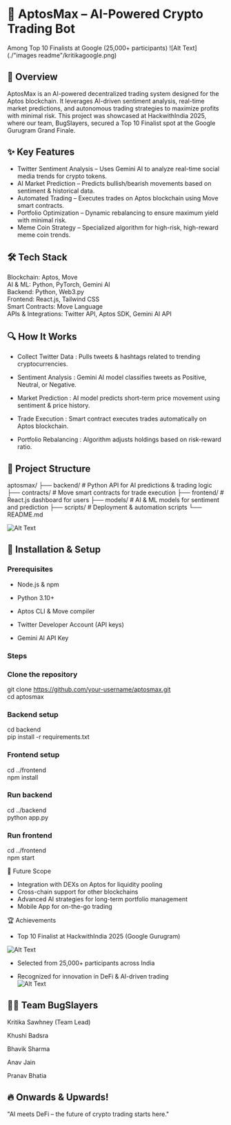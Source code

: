 # 🚀 AptosMax – AI-Powered Crypto Trading Bot
Among Top 10 Finalists at Google (25,000+ participants)
![Alt Text](./"images readme"/kritikagoogle.png)


## 📌 Overview
AptosMax is an AI-powered decentralized trading system designed for the Aptos blockchain. It leverages AI-driven sentiment analysis, real-time market predictions, and autonomous trading strategies to maximize profits with minimal risk.
This project was showcased at HackwithIndia 2025, where our team, BugSlayers, secured a Top 10 Finalist spot at the Google Gurugram Grand Finale.

## ✨ Key Features

- Twitter Sentiment Analysis – Uses Gemini AI to analyze real-time social media trends for crypto tokens.
- AI Market Prediction – Predicts bullish/bearish movements based on sentiment & historical data.
- Automated Trading – Executes trades on Aptos blockchain using Move smart contracts.
- Portfolio Optimization – Dynamic rebalancing to ensure maximum yield with minimal risk.
- Meme Coin Strategy – Specialized algorithm for high-risk, high-reward meme coin trends.

## 🛠 Tech Stack

Blockchain: Aptos, Move <br> 
AI & ML: Python, PyTorch, Gemini AI <br> 
Backend: Python, Web3.py <br> 
Frontend: React.js, Tailwind CSS <br> 
Smart Contracts: Move Language <br> 
APIs & Integrations: Twitter API, Aptos SDK, Gemini AI API <br> 

## 🔍 How It Works

- Collect Twitter Data : Pulls tweets & hashtags related to trending cryptocurrencies.

- Sentiment Analysis : Gemini AI model classifies tweets as Positive, Neutral, or Negative.

- Market Prediction : AI model predicts short-term price movement using sentiment & price history.

- Trade Execution : Smart contract executes trades automatically on Aptos blockchain.

- Portfolio Rebalancing : Algorithm adjusts holdings based on risk-reward ratio.

## 📂 Project Structure
aptosmax/
├── backend/        # Python API for AI predictions & trading logic
├── contracts/      # Move smart contracts for trade execution
├── frontend/       # React.js dashboard for users
├── models/         # AI & ML models for sentiment and prediction
├── scripts/        # Deployment & automation scripts
└── README.md <br>

![Alt Text](./images%20for%20readme/badge.png) <br> 

## 🚀 Installation & Setup
### Prerequisites

- Node.js & npm

- Python 3.10+

- Aptos CLI & Move compiler

- Twitter Developer Account (API keys)

- Gemini AI API Key
### Steps

### Clone the repository
git clone https://github.com/your-username/aptosmax.git <br>
cd aptosmax <br>

### Backend setup
cd backend <br>
pip install -r requirements.txt <br>

### Frontend setup
cd ../frontend <br>
npm install <br>

### Run backend
cd ../backend <br>
python app.py <br>

### Run frontend
cd ../frontend <br>
npm start <br>

🎯 Future Scope

- Integration with DEXs on Aptos for liquidity pooling
- Cross-chain support for other blockchains
- Advanced AI strategies for long-term portfolio management
- Mobile App for on-the-go trading

🏆 Achievements

- Top 10 Finalist at HackwithIndia 2025 (Google Gurugram) <br>

![Alt Text](./images%20for%20readme/achivements.png) <br> 

- Selected from 25,000+ participants across India <br>

- Recognized for innovation in DeFi & AI-driven trading <br>
![Alt Text](./images%20for%20readme/team.png) <br> 

## 👩‍💻 Team BugSlayers

Kritika Sawhney (Team Lead) <br>

Khushi Badsra  <br>

Bhavik Sharma  <br>

Anav Jain  <br>

Pranav Bhatia  <br>

## 🔥 Onwards & Upwards!

"AI meets DeFi – the future of crypto trading starts here."
